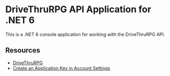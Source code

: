 # DriveThruRPG API Application for .NET 6
This is a .NET 6 console application for working with the DriveThruRPG API.

## Resources
- [DriveThruRPG](https://www.drivethrurpg.com/)
- [Create an Application Key in Account Settings](https://www.drivethrurpg.com/account_edit.php)

